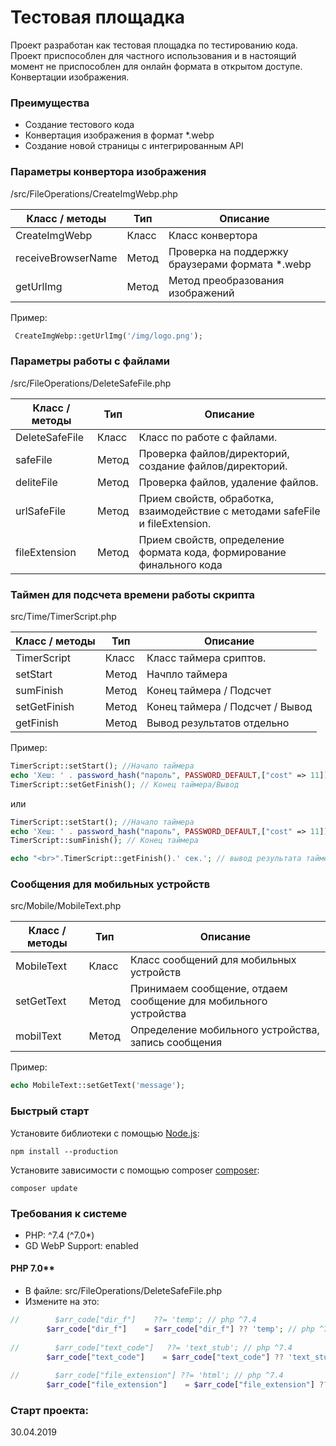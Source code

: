 # Тестовая площадка

Проект разработан как тестовая площадка по тестированию кода. 
Проект приспособлен для частного использования и в настоящий момент не приспособлен для онлайн формата в открытом доступе.
Конвертации изображения.


### Преимущества 
* Создание тестового кода
* Конвертация изображения в формат *.webp 
* Создание новой страницы с интегрированным API

### Параметры конвертора изображения
/src/FileOperations/CreateImgWebp.php

| Класс / методы        |   Тип  | Описание
| --------------------- | ------ | ------------------------------------------------------
| CreateImgWebp         | Класс  | Класс конвертора
| receiveBrowserName    | Метод  | Проверка на поддержку браузерами формата *.webp
| getUrlImg             | Метод  | Метод преобразования изображений

Пример:
```php
 CreateImgWebp::getUrlImg('/img/logo.png');
```

### Параметры работы с файлами
/src/FileOperations/DeleteSafeFile.php

| Класс / методы        |   Тип  | Описание
| --------------------- | ------ | ------------------------------------------------------
| DeleteSafeFile        | Класс  | Класс по работе с файлами.
| safeFile              | Метод  | Проверка файлов/директорий, создание файлов/директорий.
| deliteFile            | Метод  | Проверка файлов, удаление файлов.
| urlSafeFile           | Метод  | Прием свойств, обработка, взаимодействие с методами safeFile и fileExtension.
| fileExtension         | Метод  | Прием свойств, определение формата кода, формирование финального кода

### Таймен для подсчета времени работы скрипта
src/Time/TimerScript.php

| Класс / методы        |   Тип  | Описание
| --------------------- | ------ | ------------------------------------------------------
| TimerScript           | Класс  | Класс таймера сриптов.
| setStart              | Метод  | Начпло таймера
| sumFinish             | Метод  | Конец таймера / Подсчет
| setGetFinish          | Метод  | Конец таймера / Подсчет / Вывод
| getFinish             | Метод  | Вывод результатов отдельно

Пример:
```php
TimerScript::setStart(); //Начало таймера
echo 'Хеш: ' . password_hash("пароль", PASSWORD_DEFAULT,["cost" => 11]); // любой скрип
TimerScript::setGetFinish(); // Конец таймера/Вывод
```
или
```php
TimerScript::setStart(); //Начало таймера
echo 'Хеш: ' . password_hash("пароль", PASSWORD_DEFAULT,["cost" => 11]); // любой скрип
TimerScript::sumFinish(); // Конец таймера

echo "<br>".TimerScript::getFinish().' сек.'; // вывод результата таймера (отдельно)
```

### Сообщения для мобильных устройств
src/Mobile/MobileText.php

| Класс / методы        |   Тип  | Описание
| --------------------- | ------ | ------------------------------------------------------
| MobileText            | Класс  | Класс сообщений для мобильных устройств
| setGetText            | Метод  | Принимаем сообщение, отдаем сообщение для мобильного устройства
| mobilText             | Метод  | Определение мобильного устройства, запись сообщения

Пример:
```php
echo MobileText::setGetText('message');
```


### Быстрый старт
Установите библиотеки с помощью [Node.js](https://nodejs.org/):

    npm install --production

Установите зависимости с помощью composer [composer](https://getcomposer.org/):

    composer update


### Требования к системе
* PHP:                ^7.4 (^7.0*)
* GD WebP Support:    enabled




#### PHP 7.0**  
* В файле: src/FileOperations/DeleteSafeFile.php
* Измените на это:
```php
//        $arr_code["dir_f"]    ??= 'temp'; // php ^7.4
        $arr_code["dir_f"]    = $arr_code["dir_f"] ?? 'temp'; // php ^7.0
        
//        $arr_code["text_code"]   ??= 'text_stub'; // php ^7.4
        $arr_code["text_code"]    = $arr_code["text_code"] ?? 'text_stub'; // php ^7.0
        
//        $arr_code["file_extension"] ??= 'html'; // php ^7.4
        $arr_code["file_extension"]    = $arr_code["file_extension"] ?? 'php'; // php ^7.0
```


### Старт проекта: 
30.04.2019

